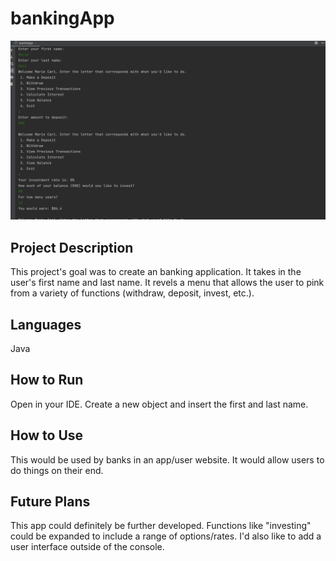 # bankingApp

<p>
<img src="Project3_Screenshot.png" alt="console screenshot"/>
</p>

## Project Description
This project's goal was to create an banking application. It takes in the user's first name and last name. It revels a menu that allows the user to pink from a variety of functions (withdraw, deposit, invest, etc.). 

## Languages
Java

## How to Run
Open in your IDE. Create a new object and insert the first and last name.

## How to Use
This would be used by banks in an app/user website. It would allow users to do things on their end.

## Future Plans
This app could definitely be further developed. Functions like "investing" could be expanded to include a range of options/rates. I'd also like to add a user interface outside of the console.


